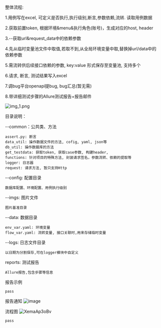整体流程:

1.用例写在excel, 可定义是否执行,执行级别,断言,参数依赖,流转. 读取用例数据

2.获取前置token, 根据环境&menu&执行角色(账号)，生成对应的host, header

3.--获取url&request_data中的依赖参数

4.先从临时变量池文件中取值,若取不到,从全局环境变量中取,替换掉url/data中的依赖参数

5.需流转供后续接口依赖的参数, key:value 形式保存至变量池, 支持多个

6.请求, 断言, 测试结果写入excel

7.调bug平台openapi提bug, bug汇总(暂无需)

8.带详细测试步骤的Allure测试报告+报告邮件

![img_1.png](imgs/img_1.png)

目录说明：

--common：公共类、方法

    assert.py: 断言
    data_util: 操作数据文件的方法, cofig, yaml, json等
    db_util: 操作数据库的方法
    get_testdata: 获取token, 获取case参数, 构建header, 
    functions: 针对项目的特殊方法, 封装请求签名，参数流转、依赖的提取等
    logger: 日志器
    request: 请求方法, 暂只支持Http
    
--config: 配置目录

    数据库配置、环境配置、用例执行级别
    
--imgs: 图片文件

    图片基准目录
    
--data: 数据目录

    env_var.yaml: 环境变量
    flow_var.yaml: 流转变量, 接口关联时,用来存储临时变量
    
--logs: 日志文件目录

    以日期为分割保存,可在logger模块中自定义

reports: 测试报告

    Allure报告,包含步骤等信息
    
报告示例

    pass

报告通知
![image](https://user-images.githubusercontent.com/75521205/150306248-fa2f8228-f6a2-49dc-ba23-49af8f99297e.png)


流程图
![XemaAp3oBv](https://user-images.githubusercontent.com/75521205/150306697-54bdc641-8598-4501-9dd0-5d7d95163663.png)


    pass
